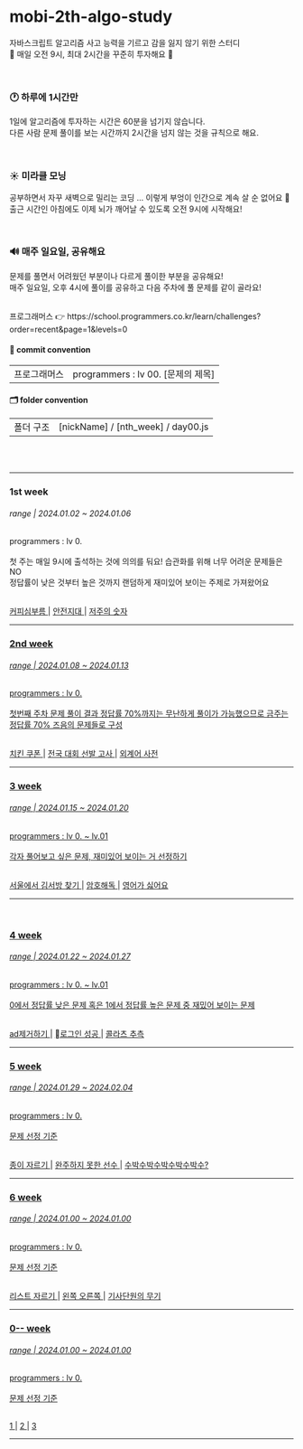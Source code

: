 # mobi-2th-algo-study
자바스크립트 알고리즘 사고 능력을 기르고 감을 잃지 않기 위한 스터디  <br />
💚 매일 오전 9시, 최대 2시간을 꾸준히 투자해요 💚  <br />

<br />

### 🕐 하루에 1시간만
1일에 알고리즘에 투자하는 시간은 60분을 넘기지 않습니다. <br />
다른 사람 문제 풀이를 보는 시간까지 2시간을 넘지 않는 것을 규칙으로 해요. <br />

<br />

### ☀️ 미라클 모닝 
공부하면서 자꾸 새벽으로 밀리는 코딩 ... 이렇게 부엉이 인간으로 계속 살 순 없어요 🌚  <br />
출근 시간인 아침에도 이제 뇌가 깨어날 수 있도록 오전 9시에 시작해요! <br />

<br />

### 🔊 매주 일요일, 공유해요
문제를 풀면서 어려웠던 부분이나 다르게 풀이한 부분을 공유해요! <br />
매주 일요일, 오후 4시에 풀이를 공유하고 다음 주차에 풀 문제를 같이 골라요! <br />

<br />
프로그래머스 👉 https://school.programmers.co.kr/learn/challenges?order=recent&page=1&levels=0 <br />

#### 💬 commit convention

<table>
  <tr>
    <td>프로그래머스</td>
    <td>programmers : lv 00. [문제의 제목] </td>
  </tr>
</table>

#### 🗂️ folder convention

<table>
  <tr>
    <td>폴더 구조 </td>
    <td> [nickName] / [nth_week] / day00.js </td>
  </tr>
</table>

<br />
<br />

---

### 1st week 
###### range | 2024.01.02 ~ 2024.01.06

programmers : lv 0.  <br />
<br />
첫 주는 매일 9시에 출석하는 것에 의의를 둬요! 
습관화를 위해 너무 어려운 문제들은 NO <br />
정답률이 낮은 것부터 높은 것까지 랜덤하게 재미있어 보이는 주제로 가져왔어요 <br />

<br />
<a href="https://school.programmers.co.kr/learn/courses/30/lessons/181837" > 커피심부름 </a> | <a href="https://school.programmers.co.kr/learn/courses/30/lessons/120866" > 안전지대 </a> | <a href="https://school.programmers.co.kr/learn/courses/30/lessons/120871" > 저주의 숫자 </ a>

<br />

---


### 2nd week 
###### range | 2024.01.08 ~ 2024.01.13

programmers : lv 0.  <br />
<br />
첫번째 주차 문제 풀이 결과 정답률 70%까지는 무난하게 풀이가 가능했으므로 금주는 정답률 70% 즈음의 문제들로 구성 <br />

<br />
<a href="https://school.programmers.co.kr/learn/courses/30/lessons/120884" > 치킨 쿠폰 </a> | <a href="https://school.programmers.co.kr/learn/courses/30/lessons/181851" > 전국 대회 선발 고사 </a> | <a href="https://school.programmers.co.kr/learn/courses/30/lessons/120869" > 외계어 사전 </ a>

<br />

---

### 3 week 
###### range | 2024.01.15 ~ 2024.01.20

programmers : lv 0. ~ lv.01  <br />
<br />
각자 풀어보고 싶은 문제, 재미있어 보이는 거 선정하기 <br />

<br />
<a href="https://school.programmers.co.kr/learn/courses/30/lessons/12919" > 서울에서 김서방 찾기 </a> | <a href="https://school.programmers.co.kr/learn/courses/30/lessons/120892" > 암호해독 </a> | <a href="https://school.programmers.co.kr/learn/courses/30/lessons/120894" > 영어가 싫어요 </ a>

<br />

---

<br />

### 4 week 
###### range | 2024.01.22 ~ 2024.01.27

programmers : lv 0. ~ lv.01  <br />
<br />
0에서 정답률 낮은 문제 혹은 1에서 정답률 높은 문제 중 재밌어 보이는 문제 <br />

<br />
<a href="https://school.programmers.co.kr/learn/courses/30/lessons/181870" > ad제거하기 </a> | <a href="https://school.programmers.co.kr/learn/courses/30/lessons/120883" > 로그인 성공 </a> | <a href="https://school.programmers.co.kr/learn/courses/30/lessons/12943" > 콜라츠 추측 </ a>

<br />

---

### 5 week 
###### range | 2024.01.29 ~ 2024.02.04

programmers : lv 0.  <br />
<br />
문제 선정 기준 <br />

<br />
<a href="https://school.programmers.co.kr/learn/courses/30/lessons/120922" > 종이 자르기 </a> | <a href="https://school.programmers.co.kr/learn/courses/30/lessons/42576" > 완주하지 못한 선수 </a> | <a href="https://school.programmers.co.kr/learn/courses/30/lessons/12922" > 수박수박수박수박수박수? </ a>


<br />

---

### 6 week 
###### range | 2024.01.00 ~ 2024.01.00

programmers : lv 0.  <br />
<br />
문제 선정 기준 <br />

<br />
<a href="https://school.programmers.co.kr/learn/courses/30/lessons/181897" > 리스트 자르기 </a> | <a href="https://school.programmers.co.kr/learn/courses/30/lessons/181890" > 왼쪽 오른쪽 </a> | <a href="https://school.programmers.co.kr/learn/courses/30/lessons/136798" > 기사단원의 무기 </ a>

<br />

---

### 0-- week 
###### range | 2024.01.00 ~ 2024.01.00

programmers : lv 0.  <br />
<br />
문제 선정 기준 <br />

<br />
<a href="" > 1 </a> | <a href="" > 2 </a> | <a href="" > 3 </ a>

<br />

---
